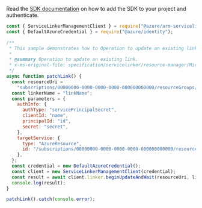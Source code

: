 Read the [SDK documentation](https://github.com/Azure/azure-sdk-for-js/blob/%40azure%2Farm-servicelinker_2.0.0/sdk/servicelinker/arm-servicelinker/README.md) on how to add the SDK to your project and authenticate.

```javascript
const { ServiceLinkerManagementClient } = require("@azure/arm-servicelinker");
const { DefaultAzureCredential } = require("@azure/identity");

/**
 * This sample demonstrates how to Operation to update an existing link.
 *
 * @summary Operation to update an existing link.
 * x-ms-original-file: specification/servicelinker/resource-manager/Microsoft.ServiceLinker/stable/2022-05-01/examples/PatchLink.json
 */
async function patchLink() {
  const resourceUri =
    "subscriptions/00000000-0000-0000-0000-000000000000/resourceGroups/test-rg/providers/Microsoft.Web/sites/test-app";
  const linkerName = "linkName";
  const parameters = {
    authInfo: {
      authType: "servicePrincipalSecret",
      clientId: "name",
      principalId: "id",
      secret: "secret",
    },
    targetService: {
      type: "AzureResource",
      id: "/subscriptions/00000000-0000-0000-0000-000000000000/resourceGroups/test-rg/providers/Microsoft.DocumentDb/databaseAccounts/test-acc/mongodbDatabases/test-db",
    },
  };
  const credential = new DefaultAzureCredential();
  const client = new ServiceLinkerManagementClient(credential);
  const result = await client.linker.beginUpdateAndWait(resourceUri, linkerName, parameters);
  console.log(result);
}

patchLink().catch(console.error);
```
